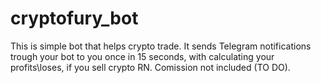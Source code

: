 # cryptofury_bot
This is simple bot that helps crypto trade. It sends Telegram notifications trough your bot to you once in 15 seconds, with calculating your profits\loses, if you sell crypto RN. Comission not included (TO DO).
